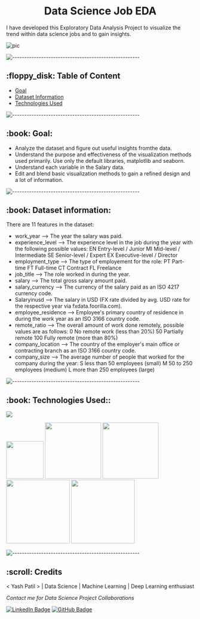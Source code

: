 <h1 align="center"> Data Science Job EDA </h1>
<p>I have developed this Exploratory Data Analysis Project to visualize the trend within data science jobs and to gain insights.</p>

![pic](https://user-images.githubusercontent.com/67974590/184645556-3bc927f7-e443-4b2b-a0da-0052548c6b04.jpg)

![-----------------------------------------------------](https://raw.githubusercontent.com/andreasbm/readme/master/assets/lines/rainbow.png)

<h2> :floppy_disk: Table of Content</h2>

  * [Goal](#goal)
  * [Dataset Information](#dataset-information)
  * [Technologies Used](#technologies-used)

![-----------------------------------------------------](https://raw.githubusercontent.com/andreasbm/readme/master/assets/lines/rainbow.png)

<h2> :book: Goal:</h2>

* Analyze the dataset and figure out useful insights fromthe data.
* Understand the purpose and effectiveness of the visualization methods used primarily. Use only the default libraries, matplotlib and seaborn.
* Understand each variable in the Salary data.
* Edit and blend basic visualization methods to gain a refined design and a lot of information.

![-----------------------------------------------------](https://raw.githubusercontent.com/andreasbm/readme/master/assets/lines/rainbow.png)

<h2> :book: Dataset information:</h2>
There are 11 features in the dataset:

* work_year --> The year the salary was paid.
* experience_level --> The experience level in the job during the year with the following possible 
    values: EN Entry-level / Junior MI Mid-level / Intermediate SE Senior-level / Expert EX Executive-level / Director
* employment_type --> The type of employement for the role: PT Part-time FT Full-time CT Contract FL Freelance
* job_title --> The role worked in during the year.
* salary --> The total gross salary amount paid.
* salary_currency --> The currency of the salary paid as an ISO 4217 currency code.
* Salaryinusd --> The salary in USD (FX rate divided by avg. USD rate for the respective year via fxdata.foorilla.com).
* employee_residence --> Employee's primary country of residence in during the work year as an ISO 3166 country code.
* remote_ratio --> The overall amount of work done remotely, possible values are as follows: 0 No remote 
    work (less than 20%) 50 Partially remote 100 Fully remote (more than 80%)
* company_location --> The country of the employer's main office or contracting branch as an ISO 3166 country code.
* company_size --> The average number of people that worked for the company during the year: S less than 
    50 employees (small) M 50 to 250 employees (medium) L more than 250 employees (large)
    
![-----------------------------------------------------](https://raw.githubusercontent.com/andreasbm/readme/master/assets/lines/rainbow.png)

<h2> :book: Technologies Used::</h2>

![](https://forthebadge.com/images/badges/made-with-python.svg)

[<img target="_blank" src="https://user-images.githubusercontent.com/32620288/139657460-40ef4562-76bd-43f5-bbca-47b6bd29863e.png" width=100>](https://numpy.org)    [<img target="_blank" src="https://upload.wikimedia.org/wikipedia/commons/thumb/e/ed/Pandas_logo.svg/450px-Pandas_logo.svg.png" width=150>](https://pandas.pydata.org)  [<img target="_blank" src="https://seaborn.pydata.org/_static/logo-wide-lightbg.svg" width=150>](https://seaborn.pydata.org) [<img target="_blank" src="https://matplotlib.org/_static/logo2_compressed.svg" width=170>](https://matplotlib.org)   [<img target="_blank" src="https://user-images.githubusercontent.com/32620288/137518674-f36c5ad3-3d64-4c7a-a07c-53f247750394.png" width=170>](https://colab.research.google.com/)

![-----------------------------------------------------](https://raw.githubusercontent.com/andreasbm/readme/master/assets/lines/rainbow.png)

<!-- CREDITS -->
<h2 id="credits"> :scroll: Credits</h2>

< Yash Patil > | Data Science | Machine Learning | Deep Learning enthusiast

<p> <i> Contact me for Data Science Project Collaborations</i></p>

[![LinkedIn Badge](https://img.shields.io/badge/LinkedIn-0077B5?style=for-the-badge&logo=linkedin&logoColor=white)](https://www.linkedin.com/in/yash-vijay-patil)
[![GitHub Badge](https://img.shields.io/badge/GitHub-100000?style=for-the-badge&logo=github&logoColor=white)](https://github.com/yashpatil454)
